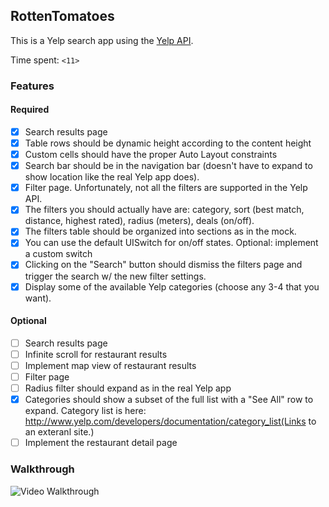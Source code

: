 ## RottenTomatoes

This is a Yelp search app using the [Yelp API](http://developer.rottentomatoes.com/docs/read/JSON).

Time spent: `<11>`

### Features


#### Required

- [x] Search results page
 - [x] Table rows should be dynamic height according to the content height
 - [x] Custom cells should have the proper Auto Layout constraints
 - [x] Search bar should be in the navigation bar (doesn't have to expand to show location like the real Yelp app does).
 - [x] Filter page. Unfortunately, not all the filters are supported in the Yelp API.
 - [x] The filters you should actually have are: category, sort (best match, distance, highest rated), radius (meters), deals (on/off).
 - [x] The filters table should be organized into sections as in the mock.
 - [x] You can use the default UISwitch for on/off states. Optional: implement a custom switch
 - [x] Clicking on the "Search" button should dismiss the filters page and trigger the search w/ the new filter settings.
 - [x] Display some of the available Yelp categories (choose any 3-4 that you want).

#### Optional

- [ ] Search results page
 - [ ] Infinite scroll for restaurant results
 - [ ] Implement map view of restaurant results
- [ ] Filter page
 - [ ] Radius filter should expand as in the real Yelp app
 - [x] Categories should show a subset of the full list with a "See All" row to expand. Category list is here: http://www.yelp.com/developers/documentation/category_list(Links to an exteranl site.)
 - [ ] Implement the restaurant detail page

### Walkthrough
![Video Walkthrough](Yelp.gif)

